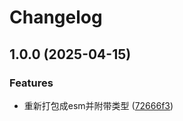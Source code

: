 # Changelog

## 1.0.0 (2025-04-15)


### Features

* 重新打包成esm并附带类型 ([72666f3](https://github.com/KarinJS/node-schedule/commit/72666f396d50d8adce0e7eb9b0660a412078ede8))
